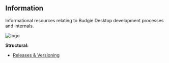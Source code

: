 Information
------------

Informational resources relating to Budgie Desktop development processes and internals.

![logo](https://solus-project.com/imgs/budgie-small.png)

**Structural:**

 - [Releases & Versioning](https://github.com/budgie-desktop/info/blob/master/RELEASING.md)

